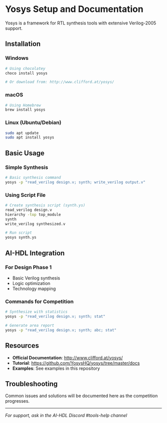# Yosys Setup and Documentation

Yosys is a framework for RTL synthesis tools with extensive Verilog-2005 support.

## Installation

### Windows
```bash
# Using chocolatey
choco install yosys

# Or download from: http://www.clifford.at/yosys/
```

### macOS
```bash
# Using Homebrew
brew install yosys
```

### Linux (Ubuntu/Debian)
```bash
sudo apt update
sudo apt install yosys
```

## Basic Usage

### Simple Synthesis
```bash
# Basic synthesis command
yosys -p "read_verilog design.v; synth; write_verilog output.v"
```

### Using Script File
```bash
# Create synthesis script (synth.ys)
read_verilog design.v
hierarchy -top top_module
synth
write_verilog synthesized.v

# Run script
yosys synth.ys
```

## AI-HDL Integration

### For Design Phase 1
- Basic Verilog synthesis
- Logic optimization
- Technology mapping

### Commands for Competition
```bash
# Synthesize with statistics
yosys -p "read_verilog design.v; synth; stat"

# Generate area report
yosys -p "read_verilog design.v; synth; abc; stat"
```

## Resources

- **Official Documentation**: http://www.clifford.at/yosys/
- **Tutorial**: https://github.com/YosysHQ/yosys/tree/master/docs
- **Examples**: See examples in this repository

## Troubleshooting

Common issues and solutions will be documented here as the competition progresses.

---

*For support, ask in the AI-HDL Discord #tools-help channel*
